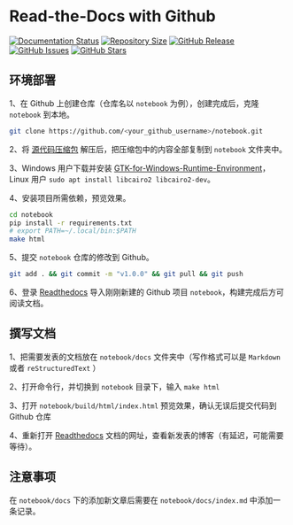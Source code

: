 # Read-the-Docs with Github

[![Documentation Status](https://readthedocs.org/projects/getstarted/badge)](https://readthedocs.org/projects/getstarted/builds)
[![Repository Size](https://img.shields.io/github/repo-size/zhyantao/getstarted)](https://github.com/zhyantao/getstarted/archive/refs/heads/master.zip)
[![GitHub Release](https://img.shields.io/github/v/release/zhyantao/getstarted)](https://github.com/zhyantao/getstarted/releases)
[![GitHub Issues](https://img.shields.io/github/issues/zhyantao/getstarted)](https://github.com/zhyantao/getstarted/issues)
[![GitHub Stars](https://img.shields.io/github/stars/zhyantao/getstarted)](https://github.com/zhyantao/getstarted)

## 环境部署

1、在 Github 上创建仓库（仓库名以 `notebook` 为例），创建完成后，克隆 `notebook` 到本地。

```bash
git clone https://github.com/<your_github_username>/notebook.git
```

2、将 [源代码压缩包](https://github.com/zhyantao/getstarted/archive/refs/heads/master.zip) 解压后，把压缩包中的内容全部复制到 `notebook` 文件夹中。

3、Windows 用户下载并安装 [GTK-for-Windows-Runtime-Environment](https://github.com/tschoonj/GTK-for-Windows-Runtime-Environment-Installer)，Linux 用户 `sudo apt install libcairo2 libcairo2-dev`。

4、安装项目所需依赖，预览效果。

```bash
cd notebook
pip install -r requirements.txt
# export PATH=~/.local/bin:$PATH
make html
```

5、提交 `notebook` 仓库的修改到 Github。

```bash
git add . && git commit -m "v1.0.0" && git pull && git push
```

6、登录 [Readthedocs](https://readthedocs.org/) 导入刚刚新建的 Github 项目 `notebook`，构建完成后方可阅读文档。

## 撰写文档

1、把需要发表的文档放在 `notebook/docs` 文件夹中（写作格式可以是 `Markdown` 或者 `reStructuredText` ）

2、打开命令行，并切换到 `notebook` 目录下，输入 `make html`

3、打开 `notebook/build/html/index.html` 预览效果，确认无误后提交代码到 Github 仓库

4、重新打开 [Readthedocs](https://readthedocs.org/) 文档的网址，查看新发表的博客（有延迟，可能需要等待）。

## 注意事项

在 `notebook/docs` 下的添加新文章后需要在 `notebook/docs/index.md` 中添加一条记录。
